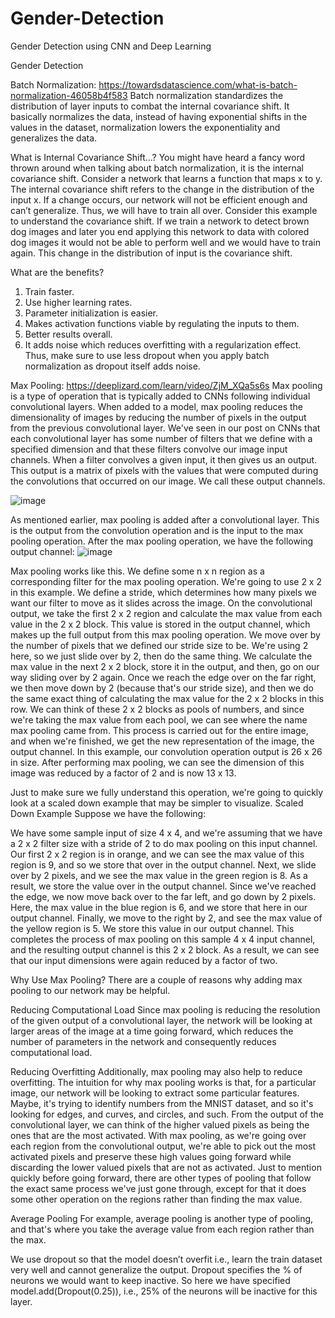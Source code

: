 # Gender-Detection
Gender Detection using CNN and Deep Learning


Gender Detection

Batch Normalization: https://towardsdatascience.com/what-is-batch-normalization-46058b4f583
Batch normalization standardizes the distribution of layer inputs to combat the internal covariance shift.
It basically normalizes the data, instead of having exponential shifts in the values in the dataset, normalization lowers the exponentiality and generalizes the data.

What is Internal Covariance Shift…?
You might have heard a fancy word thrown around when talking about batch normalization, it is the internal covariance shift. Consider a network that learns a function that maps x to y. The internal covariance shift refers to the change in the distribution of the input x. If a change occurs, our network will not be efficient enough and can’t generalize. Thus, we will have to train all over.
Consider this example to understand the covariance shift. If we train a network to detect brown dog images and later you end applying this network to data with colored dog images it would not be able to perform well and we would have to train again. This change in the distribution of input is the covariance shift.



What are the benefits?
1.	Train faster.
2.	Use higher learning rates.
3.	Parameter initialization is easier.
4.	Makes activation functions viable by regulating the inputs to them.
5.	Better results overall.
6.	It adds noise which reduces overfitting with a regularization effect. Thus, make sure to use less dropout when you apply batch normalization as dropout itself adds noise.

 

Max Pooling: https://deeplizard.com/learn/video/ZjM_XQa5s6s
Max pooling is a type of operation that is typically added to CNNs following individual convolutional layers.
When added to a model, max pooling reduces the dimensionality of images by reducing the number of pixels in the output from the previous convolutional layer.
We've seen in our post on CNNs that each convolutional layer has some number of filters that we define with a specified dimension and that these filters convolve our image input channels.
When a filter convolves a given input, it then gives us an output. This output is a matrix of pixels with the values that were computed during the convolutions that occurred on our image. We call these output channels.
 
![image](https://user-images.githubusercontent.com/87309254/173369049-2d386e67-2b85-4cb9-9b83-92702be052fa.png)
 
 
As mentioned earlier, max pooling is added after a convolutional layer. This is the output from the convolution operation and is the input to the max pooling operation.
After the max pooling operation, we have the following output channel:
 ![image](https://user-images.githubusercontent.com/87309254/173369104-28ed6c96-f064-4eee-98d7-e01af1a616fe.png)


Max pooling works like this. We define some n x n region as a corresponding filter for the max pooling operation. We're going to use 2 x 2 in this example.
We define a stride, which determines how many pixels we want our filter to move as it slides across the image.
On the convolutional output, we take the first 2 x 2 region and calculate the max value from each value in the 2 x 2 block. This value is stored in the output channel, which makes up the full output from this max pooling operation.
We move over by the number of pixels that we defined our stride size to be. We're using 2 here, so we just slide over by 2, then do the same thing. We calculate the max value in the next 2 x 2 block, store it in the output, and then, go on our way sliding over by 2 again.
Once we reach the edge over on the far right, we then move down by 2 (because that's our stride size), and then we do the same exact thing of calculating the max value for the 2 x 2 blocks in this row.
We can think of these 2 x 2 blocks as pools of numbers, and since we're taking the max value from each pool, we can see where the name max pooling came from.
This process is carried out for the entire image, and when we're finished, we get the new representation of the image, the output channel.
In this example, our convolution operation output is 26 x 26 in size. After performing max pooling, we can see the dimension of this image was reduced by a factor of 2 and is now 13 x 13.










Just to make sure we fully understand this operation, we're going to quickly look at a scaled down example that may be simpler to visualize.
Scaled Down Example
Suppose we have the following:
 
We have some sample input of size 4 x 4, and we're assuming that we have a 2 x 2 filter size with a stride of 2 to do max pooling on this input channel.
Our first 2 x 2 region is in orange, and we can see the max value of this region is 9, and so we store that over in the output channel.
Next, we slide over by 2 pixels, and we see the max value in the green region is 8. As a result, we store the value over in the output channel.
Since we've reached the edge, we now move back over to the far left, and go down by 2 pixels. Here, the max value in the blue region is 6, and we store that here in our output channel.
Finally, we move to the right by 2, and see the max value of the yellow region is 5. We store this value in our output channel.
This completes the process of max pooling on this sample 4 x 4 input channel, and the resulting output channel is this 2 x 2 block. As a result, we can see that our input dimensions were again reduced by a factor of two.






Why Use Max Pooling?
There are a couple of reasons why adding max pooling to our network may be helpful.

Reducing Computational Load
Since max pooling is reducing the resolution of the given output of a convolutional layer, the network will be looking at larger areas of the image at a time going forward, which reduces the number of parameters in the network and consequently reduces computational load.

Reducing Overfitting
Additionally, max pooling may also help to reduce overfitting. The intuition for why max pooling works is that, for a particular image, our network will be looking to extract some particular features.
Maybe, it's trying to identify numbers from the MNIST dataset, and so it's looking for edges, and curves, and circles, and such. From the output of the convolutional layer, we can think of the higher valued pixels as being the ones that are the most activated.
With max pooling, as we're going over each region from the convolutional output, we're able to pick out the most activated pixels and preserve these high values going forward while discarding the lower valued pixels that are not as activated.
Just to mention quickly before going forward, there are other types of pooling that follow the exact same process we've just gone through, except for that it does some other operation on the regions rather than finding the max value.

Average Pooling
For example, average pooling is another type of pooling, and that's where you take the average value from each region rather than the max.



We use dropout so that the model doesn’t overfit i.e., learn the train dataset very well and cannot generalize the output.
Dropout specifies the % of neurons we would want to keep inactive.
So here we have specified model.add(Dropout(0.25)), i.e., 25% of the neurons will be inactive for this layer.
